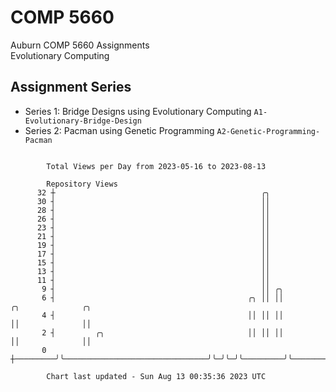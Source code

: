 # COMP 5660
Auburn COMP 5660 Assignments  
Evolutionary Computing

## Assignment Series
- Series 1: Bridge Designs using Evolutionary Computing `A1-Evolutionary-Bridge-Design`
- Series 2: Pacman using Genetic Programming `A2-Genetic-Programming-Pacman`

```

        Total Views per Day from 2023-05-16 to 2023-08-13

        Repository Views
      32 ┼                                              ╭╮
      30 ┤                                              ││
      28 ┤                                              ││
      26 ┤                                              ││
      23 ┤                                              ││
      21 ┤                                              ││
      19 ┤                                              ││
      17 ┤                                              ││
      15 ┤                                              ││
      13 ┤                                              ││
      11 ┤                                              ││
       9 ┤                                              ││ ╭╮
       6 ┤                                           ╭╮ ││ ││         ╭╮              ╭╮
       4 ┤                                           ││ ││ ││         ││              ││
       2 ┤         ╭╮                                ││ ││ ││         ││              ││
       0 ┼─────────╯╰────────────────────────────────╯╰─╯╰─╯╰─────────╯╰──────────────╯╰───────────

        Chart last updated - Sun Aug 13 00:35:36 2023 UTC
        
```
